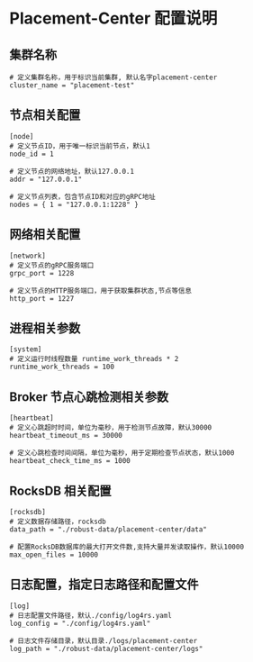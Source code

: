 # Placement-Center 配置说明
##  集群名称
```
# 定义集群名称，用于标识当前集群, 默认名字placement-center
cluster_name = "placement-test"
```

## 节点相关配置
```
[node]
# 定义节点ID，用于唯一标识当前节点，默认1
node_id = 1

# 定义节点的网络地址，默认127.0.0.1
addr = "127.0.0.1"

# 定义节点列表，包含节点ID和对应的gRPC地址
nodes = { 1 = "127.0.0.1:1228" }
```
## 网络相关配置
```
[network]
# 定义节点的gRPC服务端口
grpc_port = 1228

# 定义节点的HTTP服务端口，用于获取集群状态,节点等信息
http_port = 1227
```
## 进程相关参数
```
[system]
# 定义运行时线程数量 runtime_work_threads * 2
runtime_work_threads = 100
```
## Broker 节点心跳检测相关参数
```
[heartbeat]
# 定义心跳超时时间，单位为毫秒，用于检测节点故障，默认30000
heartbeat_timeout_ms = 30000

# 定义心跳检查时间间隔，单位为毫秒，用于定期检查节点状态，默认1000
heartbeat_check_time_ms = 1000
```

## RocksDB 相关配置
```
[rocksdb]
# 定义数据存储路径，rocksdb
data_path = "./robust-data/placement-center/data"

# 配置RocksDB数据库的最大打开文件数,支持大量并发读取操作，默认10000
max_open_files = 10000

```
## 日志配置，指定日志路径和配置文件
```
[log]
# 日志配置文件路径，默认./config/log4rs.yaml
log_config = "./config/log4rs.yaml"

# 日志文件存储目录，默认目录./logs/placement-center
log_path = "./robust-data/placement-center/logs"
```
